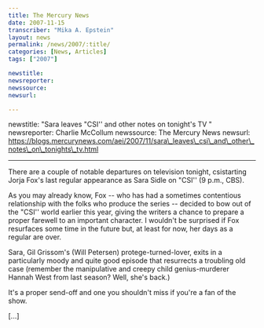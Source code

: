 ```yaml
---
title: The Mercury News
date: 2007-11-15
transcriber: "Mika A. Epstein"
layout: news
permalink: /news/2007/:title/
categories: [News, Articles]
tags: ["2007"]

newstitle:
newsreporter:
newssource:
newsurl:

---
```

newstitle: "Sara leaves "CSI'' and other notes on tonight's TV  "
newsreporter: Charlie McCollum
newssource: The Mercury News
newsurl: https://blogs.mercurynews.com/aei/2007/11/sara\_leaves\_csi\_and\_other\_notes\_on\_tonights\_tv.html

---
There are a couple of notable departures on television tonight, csistarting Jorja Fox's last regular appearance as Sara Sidle on "CSI'' (9 p.m., CBS).

As you may already know, Fox -- who has had a sometimes contentious relationship with the folks who produce the series -- decided to bow out of the "CSI'' world earlier this year, giving the writers a chance to prepare a proper farewell to an important character. I wouldn't be surprised if Fox resurfaces some time in the future but, at least for now, her days as a regular are over.

Sara, Gil Grissom's (Will Petersen) protege-turned-lover, exits in a particularly moody and quite good episode that resurrects a troubling old case (remember the manipulative and creepy child genius-murderer Hannah West from last season? Well, she's back.)

It's a proper send-off and one you shouldn't miss if you're a fan of the show.

[...]
